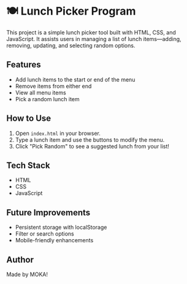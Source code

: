 # 🍽️ Lunch Picker Program

This project is a simple lunch picker tool built with HTML, CSS, and JavaScript. It assists users in managing a list of lunch items—adding, removing, updating, and selecting random options.

## Features

- Add lunch items to the start or end of the menu
- Remove items from either end
- View all menu items
- Pick a random lunch item

## How to Use

1. Open `index.html` in your browser.
2. Type a lunch item and use the buttons to modify the menu.
3. Click "Pick Random" to see a suggested lunch from your list!

## Tech Stack

- HTML
- CSS
- JavaScript

## Future Improvements

- Persistent storage with localStorage
- Filter or search options
- Mobile-friendly enhancements

## Author

Made by MOKA!



